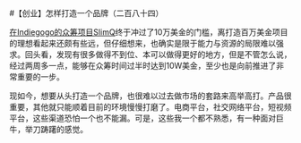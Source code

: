 #【创业】怎样打造一个品牌（二百八十四）

[在Indiegogo的众筹项目SlimQ](https://igg.me/at/slimq/x/17419383#/)终于冲过了10万美金的门槛，离打造百万美金项目的理想看起来还颇有些远，但仔细想来，也确实是限于能力与资源的局限难以强求。回头看，发现有很多做得不到位、本可以做得更好的地方，但是不管怎么说，经过两周多一点，能够在众筹时间过半时达到10W美金，至少也是向前推进了非常重要的一步。

现如今，想要从头打造一个品牌，也很难以过去做市场的套路来高举高打。产品很重要，其他就只能顺着目前的环境慢慢打磨了。电商平台，社交网络平台，短视频平台，这些渠道恐怕一个也不能漏。可是，这些我一个都不熟悉，有一种面对巨牛，举刀踌躇的感觉。